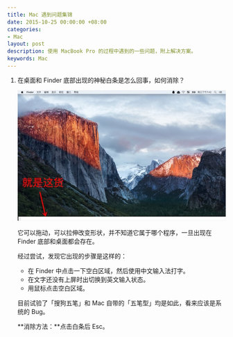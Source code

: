 ```yaml
---
title: Mac 遇到问题集锦
date: 2015-10-25 00:00:00 +08:00
categories:
- Mac
layout: post
description: 使用 MacBook Pro 的过程中遇到的一些问题，附上解决方案。
keywords: Mac
---
```


1. 在桌面和 Finder 底部出现的神秘白条是怎么回事，如何消除？

   ![](/images/posts/mac/white-rectangle.jpg)

   它可以拖动，可以拉伸改变形状，并不知道它属于哪个程序，一旦出现在 Finder 底部和桌面都会存在。

   经过尝试，发现它出现的步骤是这样的：

   * 在 Finder 中点击一下空白区域，然后使用中文输入法打字。
   * 在文字还没有上屏时出切换到英文输入状态。
   * 用鼠标点击空白区域。

   目前试验了「搜狗五笔」和 Mac 自带的「五笔型」均是如此，看来应该是系统的 Bug。

   **消除方法：**点击白条后 Esc。
